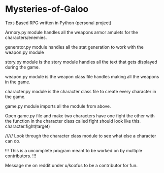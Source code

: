# Mysteries-of-Galoo
Text-Based RPG written in Python (personal project)


Armory.py module handles all the weapons armor amulets for the characters/enemies.

generator.py module handles all the stat generation to work with the weapon.py module

story.py module is the story module handles all the text that gets displayed during the game.

weapon.py module is the weapon class file handles making all the weapons in the game.

character.py module is the character class file to create every character in the game.

game.py module imports all the module from above.


Open game.py file and make two characters have one fight the other with the function in the character class called fight should look like this. character.fight(target)

///// Look through the character class module to see what else a character can do.

!!! This is a uncomplete program meant to be worked on by multiple contributors. !!!

Message me on reddit under u/koofus to be a contributor for fun.
